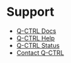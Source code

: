 # Support

- [Q-CTRL Docs](https://docs.q-ctrl.com/)
- [Q-CTRL Help](https://help.q-ctrl.com/)
- [Q-CTRL Status](https://status.q-ctrl.com/)
- [Contact Q-CTRL](https://q-ctrl.com/company/#contact)
